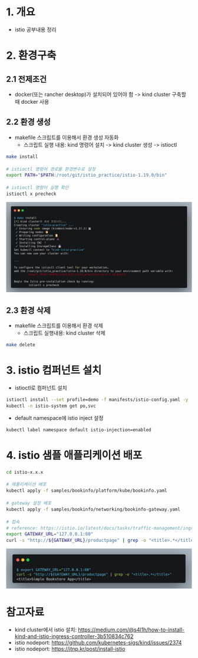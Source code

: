 # 1. 개요
* istio 공부내용 정리

# 2. 환경구축
## 2.1 전제조건
* docker(또는 rancher desktop)가 설치되어 있어야 함 -> kind cluster 구축할 때 docker 사용

## 2.2 환경 생성
* makefile 스크립트를 이용해서 환경 생성 자동화
  * 스크립트 실행 내용: kind 명령어 설치 -> kind cluster 생성 -> istioctl
```bash
make install

# istioctl 명령어 경로를 환경변수로 설정
export PATH="$PATH:/root/git/istio_practice/istio-1.19.0/bin"

# istioctl 명령어 실행 확인
istioctl x precheck
```

![](./imgs/install_istio.png)

## 2.3 환경 삭제
* makefile 스크립트를 이용해서 환경 삭제
  * 스크립트 실행내용: kind cluster 삭제
```bash
make delete
```

# 3. istio 컴퍼넌트 설치
* istioctl로 컴퍼넌트 설치
```bash
istioctl install --set profile=demo -f manifests/istio-config.yaml -y
kubectl -n istio-system get po,svc
```

* default namespace에 istio inject 설정
```bash
kubectl label namespace default istio-injection=enabled
```

# 4. istio 샘플 애플리케이션 배포
```bash
cd istio-x.x.x

# 애플리케이션 배포
kubectl apply -f samples/bookinfo/platform/kube/bookinfo.yaml

# gateway 설정 배포
kubectl apply -f samples/bookinfo/networking/bookinfo-gateway.yaml

# 접속
# reference: https://istio.io/latest/docs/tasks/traffic-management/ingress/ingress-control/#using-node-ports-of-the-ingress-gateway-service
export GATEWAY_URL="127.0.0.1:80"
curl -s "http://${GATEWAY_URL}/productpage" | grep -o "<title>.*</title>"
```

![](./imgs/istio_application_curl.png)


# 참고자료
* kind cluster에서 istio 설치: https://medium.com/@s4l1h/how-to-install-kind-and-istio-ingress-controller-3b510834c762
* istio nodeport: https://github.com/kubernetes-sigs/kind/issues/2374
* istio nodeport: https://itnp.kr/post/install-istio
